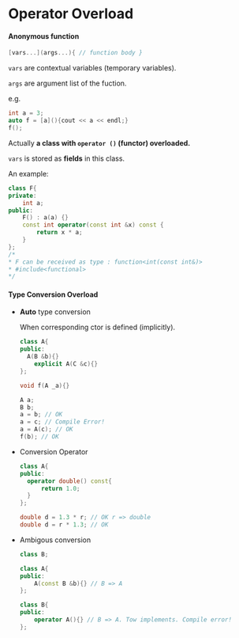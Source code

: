# Operator Overload

#### Anonymous function

```cpp
[vars...](args...){ // function body }
```

`vars` are contextual variables (temporary variables).

`args` are argument list of the fuction.

e.g.

```cpp
int a = 3;
auto f = [a](){cout << a << endl;}
f();
```

Actually **a class with `operator ()`  (functor) overloaded.**

`vars` is stored as **fields** in this class.

An example:

```cpp
class F{
private:
	int a;
public:
	F() : a(a) {}
	const int operator(const int &x) const {
		return x * a;
	}
};
/*
* F can be received as type : function<int(const int&)>
* #include<functional>
*/
```

#### Type Conversion Overload

* **Auto** type conversion

  When corresponding ctor is defined (implicitly).

  ```cpp
  class A{
  public:
  	A(B &b){}
      explicit A(C &c){}
  };
  
  void f(A _a){}
  
  A a;
  B b;
  a = b; // OK
  a = c; // Compile Error!
  a = A(c); // OK
  f(b); // OK
  ```

* Conversion Operator

  ```cpp
  class A{
  public:
  	operator double() const{
  		return 1.0;
  	}
  };
  
  double d = 1.3 * r; // OK r => double
  double d = r * 1.3; // OK
  ```

* Ambigous conversion

  ```cpp
  class B;
  
  class A{
  public:
      A(const B &b){} // B => A
  };
  
  class B{
  public:
      operator A(){} // B => A. Tow implements. Compile error!
  };
  ```

  
